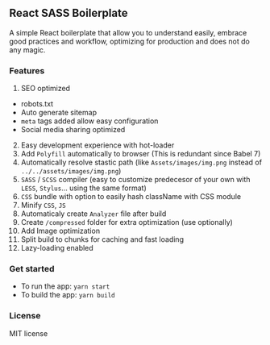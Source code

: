 ## React SASS Boilerplate

A simple React boilerplate that allow you to understand easily, embrace good practices and workflow, optimizing for production and does not do any magic.

### Features
1. SEO optimized
  * robots.txt
  * Auto generate sitemap
  * `meta` tags added allow easy configuration
  * Social media sharing optimized
2. Easy development experience with hot-loader
3. Add `Polyfill` automatically to browser (This is redundant since Babel 7)
4. Automatically resolve stastic path (like `Assets/images/img.png` instead of `../../assets/images/img.png`)
5. `SASS` / `SCSS` compiler (easy to customize predecesor of your own with `LESS`, `Stylus`... using the same format)
6. `CSS` bundle with option to easily hash className with CSS module
7. Minify `CSS`, `JS`
8. Automaticaly create `Analyzer` file after build
9. Create `/compressed` folder for extra optimization (use optionally)
10. Add Image optimization
11. Split build to chunks for caching and fast loading
12. Lazy-loading enabled

### Get started
- To run the app: `yarn start`
- To build the app: `yarn build`

### License
MIT license
